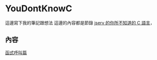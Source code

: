 # YouDontKnowC

這邊寫下我的筆記跟想法
這邊的內容都是節錄
[jserv 的你所不知道的 C 語言](https://hackmd.io/@sysprog/c-programming?type=view)，

## 內容

[函式呼叫篇](Function_Call.md)
